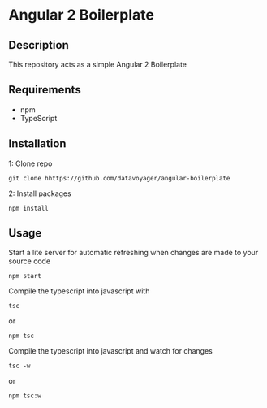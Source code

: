 # Angular 2 Boilerplate

## Description
This repository acts as a simple Angular 2 Boilerplate

## Requirements
 - npm
 - TypeScript

## Installation
1: Clone repo
```
git clone hhttps://github.com/datavoyager/angular-boilerplate
```
2: Install packages
```
npm install
```
## Usage
Start a lite server for automatic refreshing when changes are made to your source code 
```
npm start
```
Compile the typescript into javascript with
```
tsc
```
or
```
npm tsc
```
Compile the typescript into javascript and watch for changes
```
tsc -w
```
or
```
npm tsc:w
```